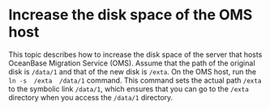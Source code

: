 # Increase the disk space of the OMS host

This topic describes how to increase the disk space of the server that hosts OceanBase Migration Service (OMS).
Assume that the path of the original disk is `/data/1` and that of the new disk is `/exta`. On the OMS host, run the `ln -s  /exta  /data/1` command. This command sets the actual path `/exta` to the symbolic link `/data/1`, which ensures that you can go to the `/exta` directory when you access the `/data/1` directory.
